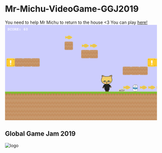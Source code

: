 # Mr-Michu-VideoGame-GGJ2019
You need to help Mr Michu to return to the house <3 You can play [here!](https://wgcv.github.io/Mr-Michu-VideoGame-GGJ2019/)
![Screen Shot of the game](https://raw.githubusercontent.com/wgcv/Mr-Michu-VideoGame-GGJ2019/master/assets/Screen%20Shot%202019-01-28%20at%202.19.20%20PM.png)



## Global Game Jam 2019
![logo](https://upload.wikimedia.org/wikipedia/en/0/02/GlobalGameJamLogo.jpg)
